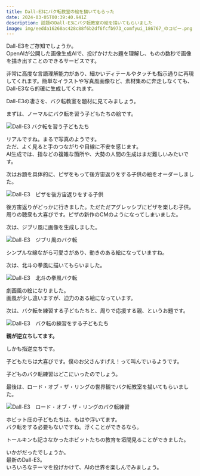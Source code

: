 ```yaml
---
title: Dall-E3にバク転教室の絵を描いてもらった
date: 2024-03-05T00:39:40.941Z
description: 話題のDall-E3にバク転教室の絵を描いてもらいました
image: img/eedda16268ac428c88f6b2df6fcfb973_comfyui_186767_のコピー.png
---
```

Dall-E3をご存知でしょうか。\
OpenAIが公開した画像生成AIで、投げかけたお題を理解し、ものの数秒で画像を描き出すことのできるサービスです。

非常に高度な言語理解能力があり、細かいディテールやタッチも指示通りに再現してくれます。簡単なイラストや写真風画像など、素材集めに奔走しなくても、Dall-E3なら的確に生成してくれます。

Dall-E3の凄さを、バク転教室を題材に見てみましょう。

まずは、ノーマルにバク転を習う子どもたちの絵です。

![Dall-E3 バク転を習う子どもたち](img/eedda16268ac428c88f6b2df6fcfb973_comfyui_186767_.png)

リアルですね。まるで写真のようです。\
ただ、よく見ると手のつながりや目線に不安を感じます。\
AI生成では、指などの複雑な箇所や、大勢の人間の生成はまだ難しいみたいです。

次はお題を具体的に、ピザをもって後方宙返りをする子供の絵をオーダーしました。

![Dall-E3　ピザを後方宙返りをする子供](img/6bd02b2455174789970500bb068f1db2_comfyui_187259_.png)

後方宙返りがどっかに行きました。ただただアグレッシブにピザを楽しむ子供。周りの聴衆も大喜びです。ピザの新作のCMのようになってしまいました。

次は、ジブリ風に画像を生成しました。

![Dall-E3　ジブリ風のバク転](img/9daf6934077f450d9058aeb481ee86d2_comfyui_231074_.png)

シンプルな線ながら可愛さがあり、動きのある絵になっていますね。

次は、北斗の拳風に描いてもらいました。

![Dall-E3　北斗の拳風バク転](img/1f9d5c07a36248df9035b6198c0dfa3b_comfyui_205888_.png)

劇画風の絵になりました。\
画風が少し違いますが、迫力のある絵になっています。

次は、バク転を練習する子どもたちと、周りで応援する親、というお題です。

![Dall-E3　バク転の練習をする子どもたち](img/f759d06bb7354a898b012b8dd69dc385_comfyui_221182_.png)

**親が逆立ちしてます。**

しかも指逆立ちです。

子どもたちは大喜びです。僕のお父さんすげえ！って叫んでいるようです。

子どものバク転練習はどこにいったのでしょう。

最後は、ロード・オブ・ザ・リングの世界観でバク転教室を描いてもらいました。

![Dall-E3　ロード・オブ・ザ・リングのバク転練習](img/f32cf24af73e4e6e8d118a0d3fe9ead7_comfyui_186759_.png)

ホビット庄の子どもたちは、もはや浮いてます。\
バク転をする必要もないですね。浮くことができるなら。

トールキンも記さなかったホビットたちの教育を垣間見ることができました。

いかがだったでしょうか。\
最新のDall-E3。\
いろいろなテーマを投げかけて、AIの世界を楽しんでみましょう。